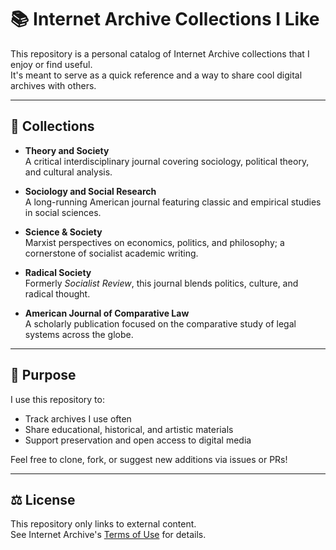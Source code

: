 # 📚 Internet Archive Collections I Like

This repository is a personal catalog of Internet Archive collections that I enjoy or find useful.  
It's meant to serve as a quick reference and a way to share cool digital archives with others.

---

## 🔗 Collections

- **Theory and Society**  
  A critical interdisciplinary journal covering sociology, political theory, and cultural analysis.

- **Sociology and Social Research**  
  A long-running American journal featuring classic and empirical studies in social sciences.

- **Science & Society**  
  Marxist perspectives on economics, politics, and philosophy; a cornerstone of socialist academic writing.

- **Radical Society**  
  Formerly *Socialist Review*, this journal blends politics, culture, and radical thought.

- **American Journal of Comparative Law**  
  A scholarly publication focused on the comparative study of legal systems across the globe.

---

## 🧾 Purpose

I use this repository to:

- Track archives I use often  
- Share educational, historical, and artistic materials  
- Support preservation and open access to digital media

Feel free to clone, fork, or suggest new additions via issues or PRs!

---

## ⚖️ License

This repository only links to external content.  
See Internet Archive's [Terms of Use](https://archive.org/about/terms.php) for details.
